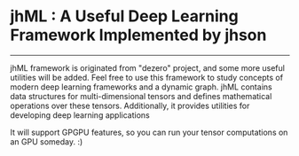 # jhML : A Useful Deep Learning Framework Implemented by jhson
-----
jhML framework is originated from "dezero" project, and some more useful utilities will be added. Feel free to use this framework to study concepts of modern deep learning frameworks and a dynamic graph. jhML contains data structures for multi-dimensional tensors and defines mathematical operations over these tensors. Additionally, it provides utilities for developing deep learning applications  
  
It will support GPGPU features, so you can run your tensor computations on an GPU someday. :)

